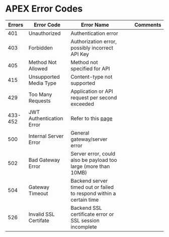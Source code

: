 # APEX Error Codes

| Errors  | Error Code               | Error Name                                                          |     |     | Comments |
| ------- | ------------------------ | ------------------------------------------------------------------- | --- | --- | -------- |
| 401     | Unauthorized             | Authentication error                                                |     |     |
| 403     | Forbidden                | Authorization error, possibly incorrect API Key                     |     |     |
| 405     | Method Not Allowed       | Method not specified for API                                        |     |     |
| 415     | Unsupported Media Type   | Content-type not supported                                          |     |     |
| 429     | Too Many Requests        | Application or API request per second exceeded                      |
| 433-452 | JWT Authentication Error | Refer to this [page](/sections/troubleshooting/jwt)                 |     |     |
| 500     | Internal Server Error    | General gateway/server error                                        |     |     |
| 502     | Bad Gateway Error        | Server error, could also be payload too large (more than 10MB)      |     |     |
| 504     | Gateway Timeout          | Backend server timed out or failed to respond within a certain time |     |     |
| 526     | Invalid SSL Certifate    | Backend SSL certificate error or SSL session incomplete             |     |     |
